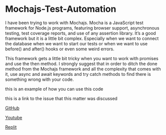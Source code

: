# Mochajs-Test-Automation

I have been trying to work with Mochajs. Mocha is a JavaScript test framework for Node.js programs, featuring browser support, asynchronous testing, test coverage reports, and use of any assertion library.
It’s a good framework but it is a little bit complex. Especially when we want to connect the database when we want to start our tests or when we want to use before() and after() hooks or even some weird errors.

This framework gets a little bit tricky when you want to work with promises and use the then method. I strongly suggest that in order to ditch the done method from the Mochajs framework and all the complexity that comes with it, use async and await keywords and try catch methods to find there is something wrong with your code.

this is an example of how you can use this code 

this is a link to the issue that this matter was discussed

[GitHub](https://github.com/Automattic/mongoose/issues/7367)

[Youtube](https://youtu.be/vuakR_SmcAw)

[Replit](https://replit.com/@farbodesham/Mochajs-Test-Automation)
